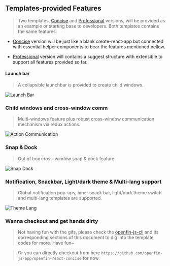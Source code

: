 Templates-provided Features
-------------------
> Two templates, [Concise] and [Professional] versions, will be provided as an example or starting base to developers. Both templates contains the same features.

- [Concise] version will be just like a blank create-react-app but connected with essential helper components to bear 
 the features mentioned bellow.
 
- [Professional] version will contains a suggest structure with extensible to support all features provided so far. 

#### Launch bar

>A collapsible launchbar is provided to create child windows.

![Launch Bar](https://openfin-js-app.github.io/openfin-react-starter/img/features/launch_bar.gif)

### Child windows and cross-window comm

>Multi-windows feature plus robust cross-window communication mechanism via redux actions.

![Action Communication](https://openfin-js-app.github.io/openfin-react-starter/img/features/action_comm.gif)


### Snap & Dock

>Out of box cross-window snap & dock feature

![Snap Dock](https://openfin-js-app.github.io/openfin-react-starter/img/features/snap_dock.gif)

### Notification, Snackbar, Light/dark theme & Multi-lang support

>Global notification pop-ups, inner snack bar, light/dark theme switch and multi-lang templates are supported.

![Theme Lang](https://openfin-js-app.github.io/openfin-react-starter/img/features/theme_lang.gif)

### Wanna checkout and get hands dirty
> Not having fun with the gifs, please check the [openfin-js-cli] and its corresponding sections of this document 
> to dig into the template codes for more. Have fun~

> Or you can directly checkout from here `https://github.com/openfin-js-app/openfin-react-concise` for now.
 

[openfin-js-cli]: https://www.npmjs.com/package/openfin-js-cli
[Concise]: https://github.com/openfin-js-app/openfin-react-concise
[Professional]: https://github.com/openfin-js-app/openfin-react-concise